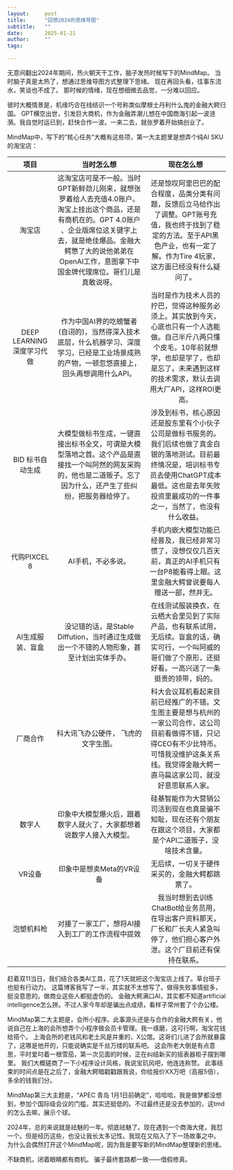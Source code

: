 ```yaml
---
layout:     post
title:      "回想2024的思维导图"
subtitle:   ""
date:       2025-01-21
author:     ""
tags:

---
```



无意间翻出2024年期间，热火朝天干工作，脑子发热时候写下的MindMap。
当时脑子真是太热了，想通过思维导图方式整理下思绪。
现在再回头看，往事东流水，笑谈也不成了。 
那时候的情绪，现在想细微去品觉，一分难以回应。

彼时大概情景是，机缘巧合在线结识一个号称类似摩根士丹利什么鬼的金融大鳄归国。
GPT横空出世，引发巨大商机，作为金融弄潮儿想在中国商海引起一波涟漪。我自觉时运已到，赶快合作一波。一来二去，就张罗着开始搞创业了。

MindMap中，写下的“核心任务”大概有这些项，第一大主题里是想弄个纯AI SKU的淘宝店：

|项目|当时怎么想|现在怎么想|
|:--:|:--:|:--:|
|淘宝店|这淘宝店可是不一般。当时GPT新鲜劲儿刚来，就想张罗着给人去充值4.0账户。淘宝上挂出这个商品，还是有商机在的。GPT 4.0账户 、企业版席位这关键字上去，就是绝佳爆品。金融大鳄憋了大的说他弟弟在OpenAI工作，意图拿下中国金牌代理席位。哥们儿是真敢说呀。| 还是惊叹阿里巴巴的配合程度，品类分类有问题，反馈后立马给作出了调整。GPT账号充值，我也终于找到了稳定的方法。至于API黑色产业，也有一定了解。作为Tire 4玩家，这方面已经没有什么疑问了。 |
|DEEP LEARNING 深度学习代做| 作为中国AI界的吃螃蟹者(自诩的)，当然得深入技术底层，什么机器学习、深度学习，已经是工业场景成熟的产物，一顿忽悠直接上，回头再想调用什么API。|当时是作为技术人员的拧巴，觉得这种服务必须上。其实放到今天，心底也只有一个人选能做。自己半斤八两只懂个皮毛，10年前就想学，也却是学了，也却是忘了。未来遇到这样的技术需求，默认去调用大厂API，这样ROI更高。|
|BID 标书自动生成| 大模型做标书生成，一键直接出标书全文，可谓是大模型落地之首。这个产品是直接找一个叫阿然的网友采购的，他也是二道贩子。忘了因为什么，还产生了些纠纷，把服务器给停了。|涉及到标书，核心原因还是股东里有个小伙子公司是做标书服务的。我们后续也做了真金白银的落地测试。目前最终情况是，培训标书专员去使用ChatGPT成本最低。这也是去年失败投资里最成功的一件事之一，当然了，也没有什么收益。
|代购PIXCEL 8|AI手机，不必多说。|手机内嵌大模型功能已经普及，我已经非常习惯了，没想仅仅几百天前，真正的AI手机只有一台P8能看得上眼。这里金融大鳄曾说要每人赠送一部，然并无。|
|AI生成服装、盲盒|没记错的话，是Stable Diffution，当时通过生成做出一个不错的人物形象，甚至计划出实体手办。|在线测试服装换衣，在云栖大会里见到了实际产品，也有联系试用，无后续。盲盒的话，确实可行，一个叫阿威的哥们做了个原形，还挺好看。一高兴送了一条挺贵的领带，妈的。|
|厂商合作| 科大讯飞办公硬件， 飞虎的文字生图。|科大会议耳机看起来目前已经推广的不错。文生图主要是想与杭州的一家公司合作，这公司目前看做得不错，只记得CEO有不少比特币。可惜我没维护这条关系线。我觉得金融大鳄一直马扁这家公司，就没好意思联系人家。|
|数字人|印象中大模型爆火后，跟着数字人就火了，大家都想着说数字人接入大模型。|硅基智能作为大营销公司活到现在也真是骗不知耻，现在还有个朋友在跟这个项目，大家都是个API二道贩子，没啥技术含量。|
|VR设备|印象中是想卖Meta的VR设备|无后续，一切关于硬件采买的，金融大鳄都跳票了。|
|泡塑机料枪|对接了一家工厂，想将AI接入到工厂的工作流程中提效|我当时想到去训练ChatBot给业务员用，在导出客户资料那天，厂长和厂长夫人紧急叫停了，他们担心客户外泄。这个厂目前还有保持在联系。

赶着双11当日，我们结合各类AI工具，花了1天就把这个淘宝店上线了。草台班子也挺有行动力。
这篇博客我写了一半，其实就不太想写了。做得失败事情挺多，挺没意思的。做商业这些人都挺虚伪的。
金融大鳄满口AI，其实都不知道artificial intelligence怎么拼。不过人家今年却是骗出点成绩，看样子常州套了个办公楼。


MindMap第二大主题是，会所小程序。此事源头还是与合作的金融大鳄有关，他说自己在上海的会所想弄个小程序做会员卡管理。我一琢磨，这可行啊，淘宝花钱给搭个。
上海会所的老钱风和老土风是并重的，X公馆。这哥们儿进了会所就暴露了，这哪是他开的，只能说确实是千丝万缕的联系吧。
这会所老大倒是有点意思，平时爱叼着一根雪茄，第一次见面的时候，正在纠结新买的摇表器柜子摆到哪里。
我们大概磋商了一下小程序设计风格，我说宝玑风吧，他连连称赞。
此事结束的时间点是在之后了，金融大鳄暗戳戳跟我说，你给报价XX万吧（高报5倍），多余的钱我们分。


MindMap第三大主题是，“APEC 青岛 1月1日前确定”，哈哈哈，我是做梦都没想到，参加个国际级会议的门槛，其实还挺低的。不过最终还是没去参加的，这tmd的怎么去嘛，展示个球。

2024年，总的来说就是祛魅的一年。彻底祛魅了。现在遇到一个商海大佬，我怼一个。但是经历这些，也没让我长太多记性。我现在又陷入了下一场故事之中。
为什么会偶然打开这个MindMap呢，因为我是要写新的MindMap整理新的思绪。

不缺商机，闭着眼睛都有商机。
骗子最终套路都一致——借假修真。